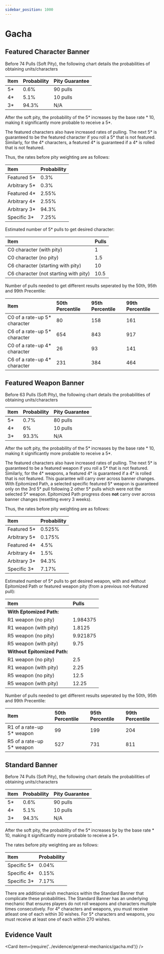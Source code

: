 ```yaml
---
sidebar_position: 1000
---
```


# Gacha

## Featured Character Banner

Before 74 Pulls \(Soft Pity\), the following chart details the probabilities of obtaining units/characters

| Item | Probability | Pity Guarantee |
| :--- | :---------- | :------------- |
| 5\*  | 0.6%        | 90 pulls       |
| 4\*  | 5.1%        | 10 pulls       |
| 3\*  | 94.3%       | N/A            |

After the soft pity, the probability of the 5\* increases by the base rate \* 10, making it significantly more probable to receive a 5\*.

The featured characters also have increased rates of pulling. The next 5\* is guaranteed to be the featured character if you roll a 5\* that is not featured. Similarly, for the 4\* characters, a featured 4\* is guaranteed if a 4\* is rolled that is not featured.

Thus, the rates before pity weighting are as follows:

| Item          | Probability |
| :------------ | :---------- |
| Featured 5\*  | 0.3%        |
| Arbitrary 5\* | 0.3%        |
| Featured 4\*  | 2.55%       |
| Arbitrary 4\* | 2.55%       |
| Arbitrary 3\* | 94.3%       |
| Specific 3\*  | 7.25%       |

Estimated number of 5\* pulls to get desired character:

| Item                                    | Pulls |
| :-------------------------------------- | :---- |
| C0 character \(with pity\)              | 1     |
| C0 character \(no pity\)                | 1.5   |
| C6 character \(starting with pity\)     | 10    |
| C6 character \(not starting with pity\) | 10.5  |

Number of pulls needed to get different results seperated by the 50th, 95th and 99th Precentile:

| Item                          | 50th Percentile | 95th Percentile | 99th Percentile |
| :---------------------------- | :-------------- | :-------------- | :-------------- |
| C0 of a rate-up 5\* character | 80              | 158             | 161             |
| C6 of a rate-up 5\* character | 654             | 843             | 917             |
| C0 of a rate-up 4\* character | 26              | 93              | 141             |
| C6 of a rate-up 4\* character | 231             | 384             | 464             |

## Featured Weapon Banner

Before 63 Pulls \(Soft Pity\), the following chart details the probabilities of obtaining units/characters

| Item | Probability | Pity Guarantee |
| :--- | :---------- | :------------- |
| 5\*  | 0.7%        | 80 pulls       |
| 4\*  | 6%          | 10 pulls       |
| 3\*  | 93.3%       | N/A            |

After the soft pity, the probability of the 5\* increases by the base rate \* 10, making it significantly more probable to receive a 5\*.

The featured characters also have increased rates of pulling. The next 5\* is guaranteed to be a featured weapon if you roll a 5\* that is not featured. Similarly, for the 4\* weapons, a featured 4\* is guaranteed if a 4\* is rolled that is not featured. This guarantee will carry over across banner changes. With Epitomized Path, a selected specific featured 5\* weapon is guaranteed only on the 3rd 5\* pull following 2 other 5\* pulls which were not the selected 5\* weapon. Epitomized Path progress does **not** carry over across banner changes (resetting every 3 weeks).

Thus, the rates before pity weighting are as follows:

| Item          | Probability |
| :------------ | :---------- |
| Featured 5\*  | 0.525%      |
| Arbitrary 5\* | 0.175%      |
| Featured 4\*  | 4.5%        |
| Arbitrary 4\* | 1.5%        |
| Arbitrary 3\* | 94.3%       |
| Specific 3\*  | 7.17%       |

Estimated number of 5\* pulls to get desired weapon, with and without Epitomized Path or featured weapon pity (from a previous not-featured pull):

| Item                         | Pulls    |
| :--------------------------- | :------- |
| **With Eptomized Path:**     |          |
| R1 weapon \(no pity\)        | 1.984375 |
| R1 weapon \(with pity\)      | 1.8125   |
| R5 weapon \(no pity\)        | 9.921875 |
| R5 weapon \(with pity\)      | 9.75     |
| **Without Epitomized Path:** |          |
| R1 weapon \(no pity\)        | 2.5      |
| R1 weapon \(with pity\)      | 2.25     |
| R5 weapon \(no pity\)        | 12.5     |
| R5 weapon \(with pity\)      | 12.25    |

Number of pulls needed to get different results seperated by the 50th, 95th and 99th Precentile:

| Item                       | 50th Percentile | 95th Percentile | 99th Percentile |
| :------------------------- | :-------------- | :-------------- | :-------------- |
| R1 of a rate-up 5\* weapon | 99              | 199             | 204             |
| R5 of a rate-up 5\* weapon | 527             | 731             | 811             |

## Standard Banner

Before 74 Pulls \(Soft Pity\), the following chart details the probabilities of obtaining units/characters

| Item | Probability | Pity Guarantee |
| :--- | :---------- | :------------- |
| 5\*  | 0.6%        | 90 pulls       |
| 4\*  | 5.1%        | 10 pulls       |
| 3\*  | 94.3%       | N/A            |

After the soft pity, the probability of the 5\* increases by by the base rate \* 10, making it significantly more probable to receive a 5\*.

The rates before pity weighting are as follows:

| Item         | Probability |
| :----------- | :---------- |
| Specific 5\* | 0.04%       |
| Specific 4\* | 0.15%       |
| Specific 3\* | 7.17%       |

There are additional wish mechanics within the Standard Banner that complicate these probabilities. The Standard Banner has an underlying mechanic that ensures players do not roll weapons and characters multiple times consecutively. For 4\* characters and weapons, you must receive atleast one of each within 30 wishes. For 5\* characters and weapons, you must receive at least one of each within 270 wishes.

## Evidence Vault

<Card item={require('../evidence/general-mechanics/gacha.md')} />
